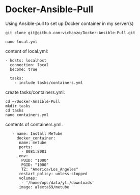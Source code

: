 # Docker-Ansible-Pull
Using Ansible-pull to set up Docker container in my server(s)


```
git clone git@github.com:vichanzo/Docker-Ansible-Pull.git

nano local.yml
```

content of local.yml:
```
- hosts: localhost
  connection: local
  become: true

  tasks:
    - include tasks/containers.yml
```

create tasks/containers.yml:
```
cd ~/Docker-Ansible-Pull
mkdir tasks
cd tasks
nano containers.yml
```

contents of containers.yml:
```
   - name: Install MeTube
     docker_container:
      name: metube
      ports:
       - 8081:8081
      env:
       PUID: "1000"
       PGID: "1000"
       TZ: "America/Los_Angeles"
      restart_policy: unless-stopped
      volumes:
       - '/home/opc/data/yt:/downloads'
      image: alexta69/metube
```

